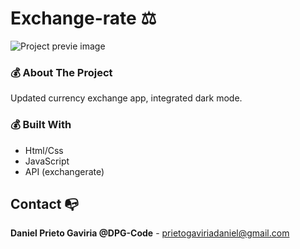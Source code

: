 # Exchange-rate ⚖

![Project previe image](https://res.cloudinary.com/dhpxqwsym/image/upload/w_1280,h_720,c_fill/v1678870284/documentations/exchangerate_noulle)

### 💰 About The Project

Updated currency exchange app, integrated dark mode.

### 💰 Built With

- Html/Css
- JavaScript
- API (exchangerate)

## Contact 📭

**Daniel Prieto Gaviria @DPG-Code** - prietogaviriadaniel@gmail.com
